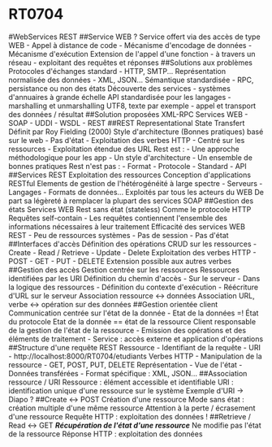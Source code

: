 # RT0704

#WebServices REST
##Service WEB ?
	Service offert via des accès de type WEB
		- Appel à distance de code
		- Mécanisme d'encodage de données
		- Mécanisme d'exécution
	Extension de l'appel d'une fonction
		- à travers un réseau
		- exploitant des requêtes et réponses
##Solutions aux problèmes
	Protocoles d'échanges standard
		- HTTP, SMTP...
	Représentation normalisée des données
		- XML, JSON...
	Sémantique standardisée
		- RPC, persistance ou non des états
	Découverte des services
		- systèmes d'annuaires à grande échelle
	API standardisée pour les langages
		- marshalling et unmarshalling
			UTF8, texte par exemple
		- appel et transport des données / résultat
##Solution proposées
	XML-RPC
	Services WEB
		- SOAP
			- UDDI
			- WSDL
		- REST
##REST
	Representational State Transfert
	Définit par Roy Fielding (2000)
	Style d'architecture (Bonnes pratiques) basé sur le web
		- Pas d'état
		- Exploitation des verbes HTTP
		- Centré sur les ressources
		- Exploitation étendue des URL
	Rest est :
		- Une approche méthodologique pour les app
		- Un style d'architecture
		- Un ensemble de bonnes pratiques
	Rest n'est pas :
		- Format
		- Protocole
		- Standard
		- API
##Services REST
	Exploitation des ressources
	Conception d'applications RESTful
	Elements de gestion de l'hétérogénéité à large spectre
		- Serveurs
		- Langages
		- Formats de données...
	Exploités par tous les acteurs du WEB
	De part sa légèreté à remplacer la plupart des services SOAP
##Gestion des états
	Services WEB Rest sans état (stateless)
	Comme le protocole HTTP
	Requêtes self-contain
		- Les requêtes contiennent l'ensemble des informations nécessaires à leur traitement
	Efficacité des services WEB REST
		- Peu de ressources systèmes
		- Pas de session
		- Pas d'état
##Interfaces d'accès
	Définition des opérations CRUD sur les ressources
		- Create
		- Read / Retrieve
		- Update
		- Delete
	Exploitation des verbes HTTP
		- POST
		- GET
		- PUT
		- DELETE
	Extension possible aux autres verbes
##Gestion des accès
	Gestion centrée sur les ressources
	Ressources identifiées par les URI
	Définition du chemin d'accès
		- Sur le serveur
		- Dans la logique des ressources
		- Définition du contexte d'exécution
		- Réécriture d'URL sur le serveur
	Association ressource <-> données
	Association URL, verbe <-> opération sur des données
##Gestion orientée client
	Communication centrée sur l'état de la donnée
		- Etat de la données =! État du protocole
	Etat de la donnée == état de la ressource
	Client responsable de la gestion de l'état de la ressource
		- Emission des opérations et des éléments de traitement
		- Service : accès externe et application d'opérations
##Structure d'une requête REST
	Ressource
		- Identifiant de la requête
		- URI
		- http://localhost:8000/RT0704/etudiants
	Verbes HTTP
		- Manipulation de la ressource
		- GET, POST, PUT, DELETE
	Représentation
		- Vue de l'état
		- Données transférées
		- Format spécifique : XML, JSON...
##Association ressource / URI
	Ressource : élément accessible et identifiable
	URI : identification unique d'une ressource sur le système
	Exemple d'URI -> Diapo ?
##Create <-> POST
	Création d'une ressource
	Mode sans état : création multiple d'une même ressource
	Attention à la perte / écrasement d'une ressource
	Requête HTTP : exploitation des données !
##Retrieve / Read <-> GET
	***Récupération de l'état d'une ressource***
	Ne modifie pas l'état de la ressource
	Réponse HTTP : exploitation des données
